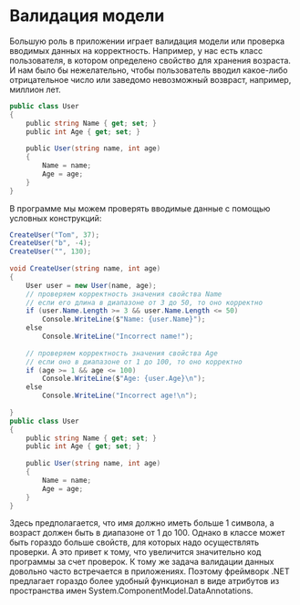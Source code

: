 # Валидация модели
Большую роль в приложении играет валидация модели или проверка вводимых данных на корректность. Например, у нас есть класс пользователя, в котором определено свойство для хранения возраста. И нам было бы нежелательно, чтобы пользователь вводил какое-либо отрицательное число или заведомо невозможный возвраст, например, миллион лет.

```C#
public class User
{
    public string Name { get; set; }
    public int Age { get; set; }
 
    public User(string name, int age)
    {
        Name = name;
        Age = age;
    }
}
```
В программе мы можем проверять вводимые данные с помощью условных конструкций:

```C#
CreateUser("Tom", 37);
CreateUser("b", -4);
CreateUser("", 130);
 
void CreateUser(string name, int age)
{
    User user = new User(name, age);
    // проверяем корректность значения свойства Name
    // если его длина в диапазоне от 3 до 50, то оно корректно
    if (user.Name.Length >= 3 && user.Name.Length <= 50)
        Console.WriteLine($"Name: {user.Name}");
    else
        Console.WriteLine("Incorrect name!");
 
    // проверяем корректность значения свойства Age
    // если оно в диапазоне от 1 до 100, то оно корректно
    if (age >= 1 && age <= 100)
        Console.WriteLine($"Age: {user.Age}\n");
    else
        Console.WriteLine("Incorrect age!\n");
 
}
public class User
{
    public string Name { get; set; }
    public int Age { get; set; }
 
    public User(string name, int age)
    {
        Name = name;
        Age = age;
    }
}
```

Здесь предполагается, что имя должно иметь больше 1 символа, а возраст должен быть в диапазоне от 1 до 100. Однако в классе может быть гораздо больше свойств, для которых надо осуществлять проверки. А это привет к тому, что увеличится значительно код программы за счет проверок. К тому же задача валидации данных довольно часто встречается в приложениях. Поэтому фреймворк .NET предлагает гораздо более удобный функционал в виде атрибутов из пространства имен System.ComponentModel.DataAnnotations.

